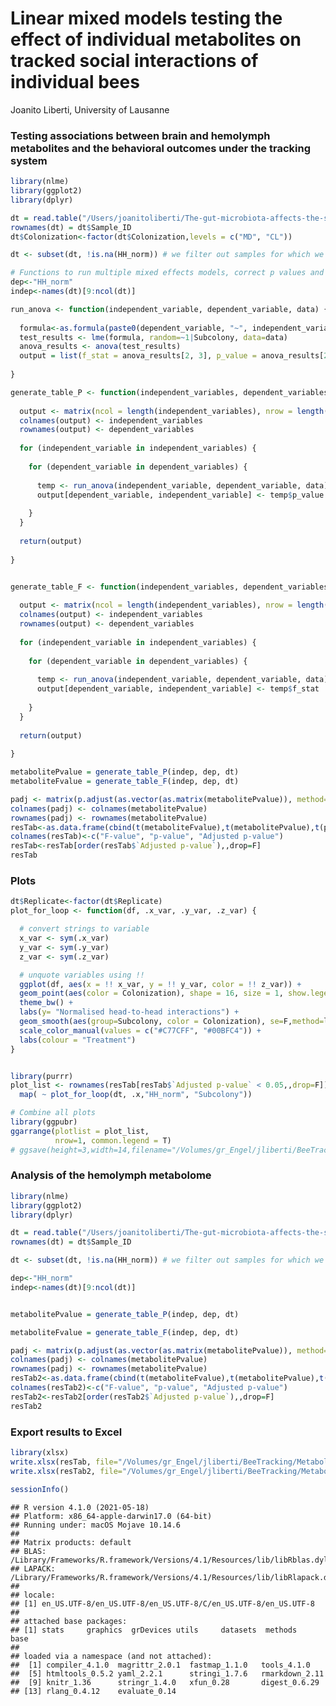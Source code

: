 Linear mixed models testing the effect of individual metabolites on
tracked social interactions of individual bees
================
Joanito Liberti, University of Lausanne

### Testing associations between brain and hemolymph metabolites and the behavioral outcomes under the tracking system

``` r
library(nlme)
library(ggplot2)
library(dplyr)

dt = read.table("/Users/joanitoliberti/The-gut-microbiota-affects-the-social-network-of-honeybees/Metabolomics/brain_zscores_wMetadata.txt", header = T, fill=TRUE, sep="\t", na.strings=c(""," ","NA")) # fill=TRUE allows to read a table with missing entries
rownames(dt) = dt$Sample_ID
dt$Colonization<-factor(dt$Colonization,levels = c("MD", "CL"))

dt <- subset(dt, !is.na(HH_norm)) # we filter out samples for which we could not retrieve the number of head to head interactions (tag was missing)

# Functions to run multiple mixed effects models, correct p values and generate a table of the results
dep<-"HH_norm"
indep<-names(dt)[9:ncol(dt)]

run_anova <- function(independent_variable, dependent_variable, data) {
  
  formula<-as.formula(paste0(dependent_variable, "~", independent_variable))
  test_results <- lme(formula, random=~1|Subcolony, data=data)
  anova_results <- anova(test_results)
  output = list(f_stat = anova_results[2, 3], p_value = anova_results[2, 4])
  
}

generate_table_P <- function(independent_variables, dependent_variables, data) {
  
  output <- matrix(ncol = length(independent_variables), nrow = length(dependent_variables))
  colnames(output) <- independent_variables
  rownames(output) <- dependent_variables
  
  for (independent_variable in independent_variables) {
    
    for (dependent_variable in dependent_variables) {
      
      temp <- run_anova(independent_variable, dependent_variable, data)
      output[dependent_variable, independent_variable] <- temp$p_value
      
    }
  }
  
  return(output)
  
}


generate_table_F <- function(independent_variables, dependent_variables, data) {
  
  output <- matrix(ncol = length(independent_variables), nrow = length(dependent_variables))
  colnames(output) <- independent_variables
  rownames(output) <- dependent_variables
  
  for (independent_variable in independent_variables) {
    
    for (dependent_variable in dependent_variables) {
      
      temp <- run_anova(independent_variable, dependent_variable, data)
      output[dependent_variable, independent_variable] <- temp$f_stat
      
    }
  }
  
  return(output)
  
}

metabolitePvalue = generate_table_P(indep, dep, dt)
metaboliteFvalue = generate_table_F(indep, dep, dt)

padj <- matrix(p.adjust(as.vector(as.matrix(metabolitePvalue)), method='fdr'),ncol=length(colnames(metabolitePvalue)))
colnames(padj) <- colnames(metabolitePvalue)
rownames(padj) <- rownames(metabolitePvalue)
resTab<-as.data.frame(cbind(t(metaboliteFvalue),t(metabolitePvalue),t(padj)))
colnames(resTab)<-c("F-value", "p-value", "Adjusted p-value")
resTab<-resTab[order(resTab$`Adjusted p-value`),,drop=F] 
resTab
```

### Plots

``` r
dt$Replicate<-factor(dt$Replicate)
plot_for_loop <- function(df, .x_var, .y_var, .z_var) {

  # convert strings to variable
  x_var <- sym(.x_var)
  y_var <- sym(.y_var)
  z_var <- sym(.z_var)

  # unquote variables using !! 
  ggplot(df, aes(x = !! x_var, y = !! y_var, color = !! z_var)) + 
  geom_point(aes(color = Colonization), shape = 16, size = 1, show.legend = T, alpha = 1) +
  theme_bw() +
  labs(y= "Normalised head-to-head interactions") +
  geom_smooth(aes(group=Subcolony, color = Colonization), se=F,method=lm, size=1) +
  scale_color_manual(values = c("#C77CFF", "#00BFC4")) +
  labs(colour = "Treatment")
}


library(purrr)
plot_list <- rownames(resTab[resTab$`Adjusted p-value` < 0.05,,drop=F]) %>% 
  map( ~ plot_for_loop(dt, .x,"HH_norm", "Subcolony"))

# Combine all plots
library(ggpubr)
ggarrange(plotlist = plot_list,
          nrow=1, common.legend = T)
# ggsave(height=3,width=14,filename="/Volumes/gr_Engel/jliberti/BeeTracking/Metabolomics/Figures/MetabolitesVsHH-2.pdf", useDingbats=FALSE)
```

### Analysis of the hemolymph metabolome

``` r
library(nlme)
library(ggplot2)
library(dplyr)

dt = read.table("/Users/joanitoliberti/The-gut-microbiota-affects-the-social-network-of-honeybees/Metabolomics/hemolymph_zscores_wMetadata.txt", header = T, fill=TRUE, sep="\t", na.strings=c(""," ","NA")) # fill=TRUE allows to read a table with missing entries
rownames(dt) = dt$Sample_ID

dt <- subset(dt, !is.na(HH_norm)) # we filter out samples for which we could not retrieve the number of head to head interactions (tag was missing)

dep<-"HH_norm"
indep<-names(dt)[9:ncol(dt)]


metabolitePvalue = generate_table_P(indep, dep, dt)

metaboliteFvalue = generate_table_F(indep, dep, dt)

padj <- matrix(p.adjust(as.vector(as.matrix(metabolitePvalue)), method='fdr'),ncol=length(colnames(metabolitePvalue)))
colnames(padj) <- colnames(metabolitePvalue)
rownames(padj) <- rownames(metabolitePvalue)
resTab2<-as.data.frame(cbind(t(metaboliteFvalue),t(metabolitePvalue),t(padj)))
colnames(resTab2)<-c("F-value", "p-value", "Adjusted p-value")
resTab2<-resTab2[order(resTab2$`Adjusted p-value`),,drop=F] 
resTab2
```

### Export results to Excel

``` r
library(xlsx)
write.xlsx(resTab, file="/Volumes/gr_Engel/jliberti/BeeTracking/Metabolomics/ProcessedData/MetabolitesVsHHnorm.xlsx", sheetName="Brain", row.names=TRUE)
write.xlsx(resTab2, file="/Volumes/gr_Engel/jliberti/BeeTracking/Metabolomics/ProcessedData/MetabolitesVsHHnorm.xlsx", sheetName="Hemolymph", append=TRUE, row.names=TRUE)
```

``` r
sessionInfo()
```

    ## R version 4.1.0 (2021-05-18)
    ## Platform: x86_64-apple-darwin17.0 (64-bit)
    ## Running under: macOS Mojave 10.14.6
    ## 
    ## Matrix products: default
    ## BLAS:   /Library/Frameworks/R.framework/Versions/4.1/Resources/lib/libRblas.dylib
    ## LAPACK: /Library/Frameworks/R.framework/Versions/4.1/Resources/lib/libRlapack.dylib
    ## 
    ## locale:
    ## [1] en_US.UTF-8/en_US.UTF-8/en_US.UTF-8/C/en_US.UTF-8/en_US.UTF-8
    ## 
    ## attached base packages:
    ## [1] stats     graphics  grDevices utils     datasets  methods   base     
    ## 
    ## loaded via a namespace (and not attached):
    ##  [1] compiler_4.1.0  magrittr_2.0.1  fastmap_1.1.0   tools_4.1.0    
    ##  [5] htmltools_0.5.2 yaml_2.2.1      stringi_1.7.6   rmarkdown_2.11 
    ##  [9] knitr_1.36      stringr_1.4.0   xfun_0.28       digest_0.6.29  
    ## [13] rlang_0.4.12    evaluate_0.14
